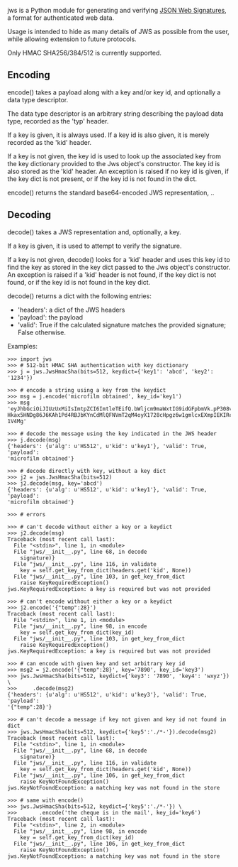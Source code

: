 jws is a Python module for generating and verifying [JSON Web Signatures][1],
a format for authenticated web data.

Usage is intended to hide as many details of JWS as possible from the user,
while allowing extension to future protocols.

Only HMAC SHA256/384/512 is currently supported.

Encoding
--------

encode() takes a payload along with a key and/or key id, and optionally a
data type descriptor.

The data type descriptor is an arbitrary string describing the payload data
type, recorded as the 'typ' header.

If a key is given, it is always used.  If a key id is also given, it is
merely recorded as the 'kid' header.

If a key is not given, the key id is used to look up the associated key from
the key dictionary provided to the Jws object's constructor.  The key id is
also stored as the 'kid' header.  An exception is raised if no key id is
given, if the key dict is not present, or if the key id is not found in
the dict.

encode() returns the standard base64-encoded JWS representation,
<headers>.<payload>.<signature>


Decoding
--------

decode() takes a JWS representation and, optionally, a key.

If a key is given, it is used to attempt to verify the signature.

If a key is not given, decode() looks for a 'kid' header and uses this key id
to find the key as stored in the key dict passed to the Jws object's
constructor.  An exception is raised if a 'kid' header is not found, if the
key dict is not found, or if the key id is not found in the key dict.

decode() returns a dict with the following entries:

- 'headers': a dict of the JWS headers
- 'payload': the payload
- 'valid': True if the calculated signature matches the provided signature;
  False otherwise.


Examples:

    >>> import jws
    >>> # 512-bit HMAC SHA authentication with key dictionary
    >>> j = jws.JwsHmacSha(bits=512, keydict={'key1': 'abcd', 'key2': '1234'})

    >>> # encode a string using a key from the keydict
    >>> msg = j.encode('microfilm obtained', key_id='key1')
    >>> msg
    'eyJhbGciOiJIUzUxMiIsImtpZCI6ImtleTEifQ.bWljcm9maWxtIG9idGFpbmVk.pP308vIQ
    Hkax5HNDg86J6KAh1Pd4RBJbKYnCdMlQFNVmT2qM4oyX1728cHpgz6w1gmlcxEXmpIEKIRcaM
    1V4Mg'
    
    >>> # decode the message using the key indicated in the JWS header
    >>> j.decode(msg)
    {'headers': {u'alg': u'HS512', u'kid': u'key1'}, 'valid': True, 'payload':
    'microfilm obtained'}

    >>> # decode directly with key, without a key dict
    >>> j2 = jws.JwsHmacSha(bits=512)
    >>> j2.decode(msg, key='abcd')
    {'headers': {u'alg': u'HS512', u'kid': u'key1'}, 'valid': True, 'payload':
    'microfilm obtained'}

    >>> # errors

    >>> # can't decode without either a key or a keydict
    >>> j2.decode(msg)
    Traceback (most recent call last):
      File "<stdin>", line 1, in <module>
      File "jws/__init__.py", line 68, in decode
        signature)}
      File "jws/__init__.py", line 116, in validate
        key = self.get_key_from_dict(headers.get('kid', None))
      File "jws/__init__.py", line 103, in get_key_from_dict
        raise KeyRequiredException()
    jws.KeyRequiredException: a key is required but was not provided

    >>> # can't encode without either a key or a keydict
    >>> j2.encode('{"temp":28}')
    Traceback (most recent call last):
      File "<stdin>", line 1, in <module>
      File "jws/__init__.py", line 98, in encode
        key = self.get_key_from_dict(key_id)
      File "jws/__init__.py", line 103, in get_key_from_dict
        raise KeyRequiredException()
    jws.KeyRequiredException: a key is required but was not provided

    >>> # can encode with given key and set arbitrary key id
    >>> msg2 = j2.encode('{"temp":28}', key='7890', key_id='key3')
    >>> jws.JwsHmacSha(bits=512, keydict={'key3': '7890', 'key4': 'wxyz'}) \
    >>>     .decode(msg2)
    {'headers': {u'alg': u'HS512', u'kid': u'key3'}, 'valid': True, 'payload':
    '{"temp":28}'}

    >>> # can't decode a message if key not given and key id not found in dict
    >>> jws.JwsHmacSha(bits=512, keydict={'key5':'./*-'}).decode(msg2)
    Traceback (most recent call last):
      File "<stdin>", line 1, in <module>
      File "jws/__init__.py", line 68, in decode
        signature)}
      File "jws/__init__.py", line 116, in validate
        key = self.get_key_from_dict(headers.get('kid', None))
      File "jws/__init__.py", line 106, in get_key_from_dict
        raise KeyNotFoundException()
    jws.KeyNotFoundException: a matching key was not found in the store

    >>> # same with encode()
    >>> jws.JwsHmacSha(bits=512, keydict={'key5':'./*-'}) \
    >>>       .encode('the cheque is in the mail', key_id='key6')
    Traceback (most recent call last):
      File "<stdin>", line 2, in <module>
      File "jws/__init__.py", line 98, in encode
        key = self.get_key_from_dict(key_id)
      File "jws/__init__.py", line 106, in get_key_from_dict
        raise KeyNotFoundException()
    jws.KeyNotFoundException: a matching key was not found in the store


[1]: http://tools.ietf.org/html/draft-jones-json-web-signature-04
